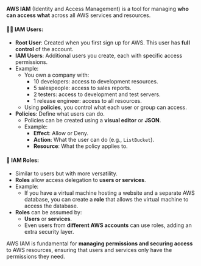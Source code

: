 
**AWS IAM** (Identity and Access Management) is a tool for managing **who can access what** across all AWS services and resources.

#### 🧑‍💻 IAM Users:
- **Root User**: Created when you first sign up for AWS. This user has **full control** of the account.
- **IAM Users**: Additional users you create, each with specific access permissions.
- Example:
  - You own a company with:
    - 10 developers: access to development resources.
    - 5 salespeople: access to sales reports.
    - 2 testers: access to development and test servers.
    - 1 release engineer: access to all resources.
  - Using **policies**, you control what each user or group can access.
- **Policies**: Define what users can do.
  - Policies can be created using a **visual editor** or **JSON**.
  - Example: 
    - **Effect**: Allow or Deny.
    - **Action**: What the user can do (e.g., `ListBucket`).
    - **Resource**: What the policy applies to.

#### 📄 IAM Roles:
- Similar to users but with more versatility.
- **Roles** allow access delegation to **users or services**.
- Example:
  - If you have a virtual machine hosting a website and a separate AWS database, you can create a **role** that allows the virtual machine to access the database.
- **Roles** can be assumed by:
  - **Users** or **services**.
  - Even users from **different AWS accounts** can use roles, adding an extra security layer.

AWS IAM is fundamental for **managing permissions and securing access** to AWS resources, ensuring that users and services only have the permissions they need.